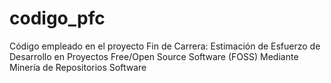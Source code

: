 codigo_pfc
==========

Código empleado en el proyecto Fin de Carrera: Estimación de Esfuerzo de Desarrollo en Proyectos Free/Open Source Software (FOSS) Mediante Minería de Repositorios Software
